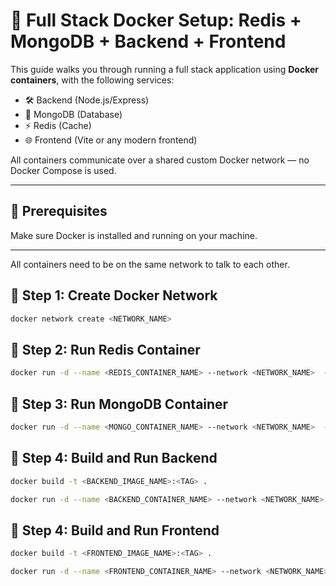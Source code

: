 # 🚀 Full Stack Docker Setup: Redis + MongoDB + Backend + Frontend

This guide walks you through running a full stack application using **Docker containers**, with the following services:

- 🛠️ Backend (Node.js/Express)
- 🧠 MongoDB (Database)
- ⚡ Redis (Cache)
- 🌐 Frontend (Vite or any modern frontend)

All containers communicate over a shared custom Docker network — no Docker Compose is used.

---

## 🧱 Prerequisites

Make sure Docker is installed and running on your machine.

---
All containers need to be on the same network to talk to each other.

## 🔗 Step 1: Create Docker Network


```bash
docker network create <NETWORK_NAME>
```

## 🔗 Step 2: Run Redis Container

```bash
docker run -d --name <REDIS_CONTAINER_NAME> --network <NETWORK_NAME>  -p 6379:6379 redis:7.0.5-alpine
```
## 🔗 Step 3: Run MongoDB Container

```bash
docker run -d --name <MONGO_CONTAINER_NAME> --network <NETWORK_NAME>  -p 27017:27017 mongo:latest
```

## 🔗 Step 4: Build and Run Backend

```bash
docker build -t <BACKEND_IMAGE_NAME>:<TAG> .
```

```bash
docker run -d --name <BACKEND_CONTAINER_NAME> --network <NETWORK_NAME> -p 8080:8080 -e MONGODB_URI=mongodb://<MONGO_CONTAINER_NAME>:27017/<DATABASE_NAME> --env-file {BACKEND_ENV_FILE_PATH} -e REDIS_URL=redis://<REDIS_CONTAINER_NAME>:6379 <BACKEND_IMAGE_NAME>:<TAG>
```

## 🔗 Step 4: Build and Run Frontend

```bash
docker build -t <FRONTEND_IMAGE_NAME>:<TAG> .
```

```bash
docker run -d --name <FRONTEND_CONTAINER_NAME> --network <NETWORK_NAME> -p 5173:5173 --env-file {FRONTEND_ENV_FILE_PATH} -e VITE_API_PATH=http://localhost:8080 <FRONTEND_IMAGE_NAME>:<TAG>
```

